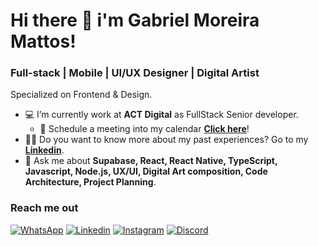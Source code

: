 # Hi there 👋 i'm Gabriel Moreira Mattos!

### Full-stack | Mobile | UI/UX Designer | Digital Artist
Specialized on Frontend & Design.

- 💻 I’m currently work at **ACT Digital** as FullStack Senior developer.
  - 📅 Schedule a meeting into my calendar [**Click here**](https://cal.com/codemoreira)!
- 👨‍💻 Do you want to know more about my past experiences? Go to my [**Linkedin**](https://www.linkedin.com/in/moreiracode/).
- 💬 Ask me about **Supabase, React, React Native, TypeScript, Javascript, Node.js, UX/UI, Digital Art composition, Code Architecture, Project Planning**.

### Reach me out
[![WhatsApp](https://img.shields.io/badge/WhatsApp-25D366?style=for-the-badge&logo=whatsapp&logoColor=white)](https://wa.me/5511987860899)
[![Linkedin](https://img.shields.io/badge/LinkedIn-0077B5?style=for-the-badge&logo=linkedin&logoColor=white)](https://www.linkedin.com/in/moreiracode/)
[![Instagram](https://img.shields.io/badge/Instagram-E4405F?style=for-the-badge&logo=instagram&logoColor=white)](https://www.instagram.com/cloudsproduction/)
[![Discord](https://img.shields.io/badge/Discord-7289DA?style=for-the-badge&logo=discord&logoColor=white)](https://discord.com/invite/n9rmHzwx)
